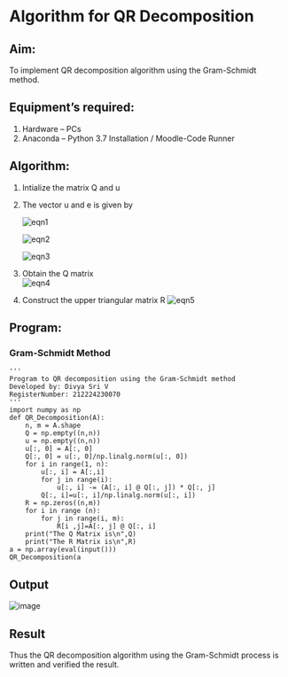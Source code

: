 # Algorithm for QR Decomposition
## Aim:
To implement QR decomposition algorithm using the Gram-Schmidt method.
## Equipment’s required:
1.	Hardware – PCs
2.	Anaconda – Python 3.7 Installation / Moodle-Code Runner
## Algorithm:
1.	Intialize the matrix Q and u
2.	The vector u and e is given by

    ![eqn1](./ex4.jpg)

    ![eqn2](./ex6.jpg)

    ![eqn3](./ex3.jpg)

3.	Obtain the Q matrix   
    ![eqn4](./ex1.jpg)
4.	Construct the upper triangular matrix R
    ![eqn5](./ex2.jpg)



## Program:
### Gram-Schmidt Method
```
''' 
Program to QR decomposition using the Gram-Schmidt method
Developed by: Divya Sri V
RegisterNumber: 212224230070
'''
import numpy as np
def QR_Decomposition(A):
    n, m = A.shape
    Q = np.empty((n,n))
    u = np.empty((n,n))
    u[:, 0] = A[:, 0]
    Q[:, 0] = u[:, 0]/np.linalg.norm(u[:, 0])
    for i in range(1, n):
        u[:, i] = A[:,i]
        for j in range(i):
            u[:, i] -= (A[:, i] @ Q[:, j]) * Q[:, j]
        Q[:, i]=u[:, i]/np.linalg.norm(u[:, i])
    R = np.zeros((n,m))
    for i in range (n):
        for j in range(i, m):
            R[i ,j]=A[:, j] @ Q[:, i]
    print("The Q Matrix is\n",Q)
    print("The R Matrix is\n",R)
a = np.array(eval(input()))
QR_Decomposition(a

```

## Output
![image](https://github.com/user-attachments/assets/d8ec9482-0dac-47a4-87e4-7bc201d46560)


## Result
Thus the QR decomposition algorithm using the Gram-Schmidt process is written and verified the result.
